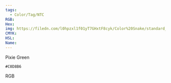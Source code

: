 ```yaml
---
tags:
  - Color/Tag/NTC
RGB:
Hex:
img: https://filedn.com/l0hpzxl1f01yT7GHxtF8cyk/Color%20Snake/standard_csv_to_svg//C0D8B6.svg
CMYK:
HSL:
Name:
---
```

Pixie Green
```palette
#C0D8B6
```
RGB
